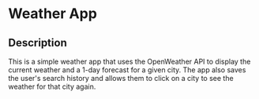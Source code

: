 # Weather App

## Description

This is a simple weather app that uses the OpenWeather API to display the current weather and a 1-day forecast for a given city. The app also saves the user's search history and allows them to click on a city to see the weather for that city again.


